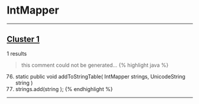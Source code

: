 # IntMapper

***

## [Cluster 1](./1)
1 results
> this comment could not be generated...
{% highlight java %}
76. static public void addToStringTable( IntMapper strings, UnicodeString string )
78.   strings.add(string );
{% endhighlight %}

***

